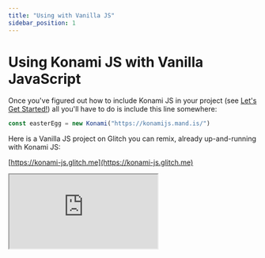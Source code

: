 ```yaml
---
title: "Using with Vanilla JS"
sidebar_position: 1
---
```


# Using Konami JS with Vanilla JavaScript

Once you've figured out how to include Konami JS in your project (see [Let's Get Started!](/docs/intro)) all you'll have to do is include this line somewhere:

```javascript
const easterEgg = new Konami("https://konamijs.mand.is/")
```

Here is a Vanilla JS project on Glitch you can remix, already up-and-running with Konami JS:

[https://konami-js.glitch.me](https://konami-js.glitch.me)

<!-- Copy and Paste Me -->
<div class="glitch-embed-wrap" style={{height: "420px", width: "100%"}}>
  <iframe
    src="https://glitch.com/embed/#!/embed/konami-js?path=README.md&previewSize=0"
    title="konami-js on Glitch"
    allow="geolocation; microphone; camera; midi; vr; encrypted-media"
    style={{height: "100%", width: "100%", border: 0}}>
  </iframe>
</div>